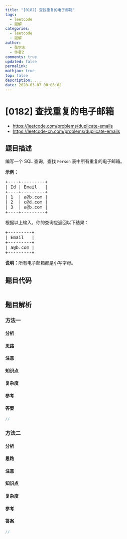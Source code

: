 ```yaml
---
title: "[0182] 查找重复的电子邮箱"
tags:
  - leetcode
  - 题解
categories:
  - leetcode
  - 题解
author:
  - 张学志
  - 作者2
comments: true
updated: false
permalink:
mathjax: true
top: false
description: ...
date: 2020-03-07 00:03:02
---
```



# [0182] 查找重复的电子邮箱
* https://leetcode.com/problems/duplicate-emails
* https://leetcode-cn.com/problems/duplicate-emails


## 题目描述

<p>编写一个 SQL 查询，查找&nbsp;<code>Person</code> 表中所有重复的电子邮箱。</p>

<p><strong>示例：</strong></p>

<pre>+----+---------+
| Id | Email   |
+----+---------+
| 1  | a@b.com |
| 2  | c@d.com |
| 3  | a@b.com |
+----+---------+
</pre>

<p>根据以上输入，你的查询应返回以下结果：</p>

<pre>+---------+
| Email   |
+---------+
| a@b.com |
+---------+
</pre>

<p><strong>说明：</strong>所有电子邮箱都是小写字母。</p>



## 题目代码

```cpp
```


## 题目解析


### 方法一

#### 分析

#### 思路

#### 注意

#### 知识点

#### 复杂度

#### 参考

#### 答案

```cpp
//
```


### 方法二

#### 分析

#### 思路

#### 注意

#### 知识点

#### 复杂度

#### 参考

#### 答案

```cpp
//
```


